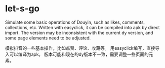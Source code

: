# let-s-go

Simulate some basic operations of Douyin, such as likes, comments, collections, etc. Written with easyclick, it can be compiled into apk by direct import. The version may be inconsistent with the current dy version, and some page elements need to be adjusted.

模拟抖音的一些基本操作，比如点赞、评论、收藏等。
用easyclick编写，直接导入可以编译为apk。
版本可能和现在的dy版本不一致，需要调整一些页面的元素。
